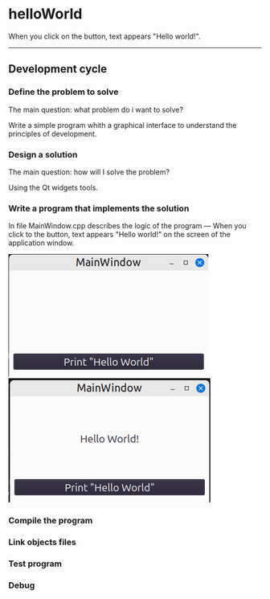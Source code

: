 # helloWorld
When you click on the button, 
text appears "Hello world!".

---

## Development cycle
### Define the problem to solve
The main question: what problem do i want to solve?

Write a simple program whith a graphical interface
to understand the principles of development. 

### Design a solution
The main question: how will I solve the problem?

Using the Qt widgets tools.

### Write a program that implements the solution
In file MainWindow.cpp describes the logic of the program —
When you click to the button, text appears "Hello world!" 
on the screen of the application window.

<picture>
   <img src=
   "https://github.com/snvision/learnCpp/blob/master/projects/helloWorld/assets/1.png">
</picture>

<picture>
   <img src=
   "https://github.com/snvision/learnCpp/blob/master/projects/helloWorld/assets/2.png">
</picture>

### Compile the program


### Link objects files


### Test program 


### Debug


